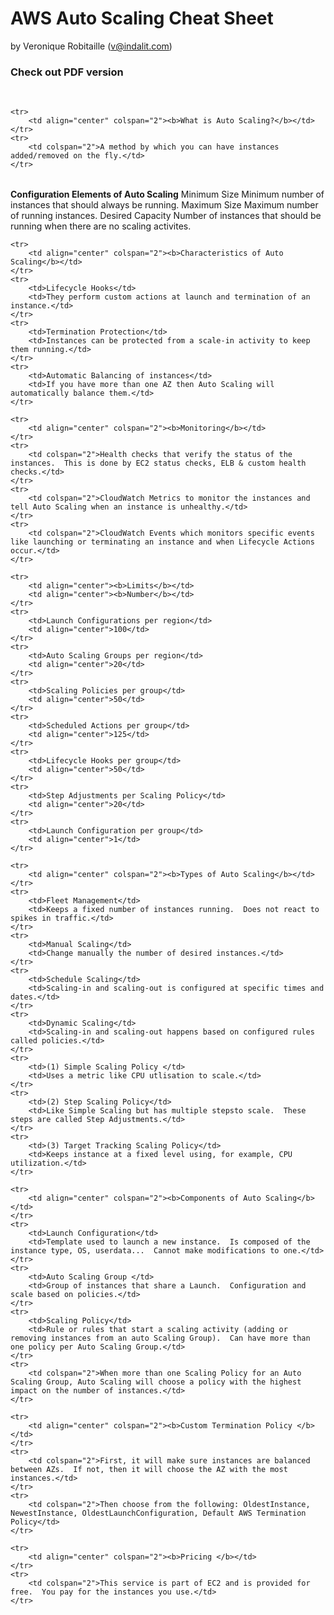 # AWS Auto Scaling Cheat Sheet 
by Veronique Robitaille (v@indalit.com) 
<br />

### Check out PDF version 

<br />


<table>

	<tr>
		<td align="center" colspan="2"><b>What is Auto Scaling?</b></td>
	</tr>
	<tr>
		<td colspan="2">A method by which you can have instances added/removed on the fly.</td>
	</tr>
</table>
	<tr>
		<td align="center" colspan="2"><b>Configuration Elements of Auto Scaling</b></td>
	</tr>
	<tr>
		<td>Minimum Size</td>
		<td>Minimum number of instances that should always be running.</td>
	</tr>
	<tr>
		<td>Maximum Size</td>
		<td>Maximum number of running instances.</td>
	</tr>
	<tr>
		<td>Desired Capacity</td>
		<td>Number of instances that should be running when there are no scaling activites.</td>
	</tr>

	<tr>
		<td align="center" colspan="2"><b>Characteristics of Auto Scaling</b></td>
	</tr>
	<tr>
		<td>Lifecycle Hooks</td>
		<td>They perform custom actions at launch and termination of an instance.</td>
	</tr>
	<tr>
		<td>Termination Protection</td>
		<td>Instances can be protected from a scale-in activity to keep them running.</td>
	</tr>
	<tr>
		<td>Automatic Balancing of instances</td>
		<td>If you have more than one AZ then Auto Scaling will automatically balance them.</td>
	</tr>

	<tr>
		<td align="center" colspan="2"><b>Monitoring</b></td>
	</tr>
	<tr>
		<td colspan="2">Health checks that verify the status of the instances.  This is done by EC2 status checks, ELB & custom health checks.</td>
	</tr>
	<tr>
		<td colspan="2">CloudWatch Metrics to monitor the instances and tell Auto Scaling when an instance is unhealthy.</td>
	</tr>
	<tr>
		<td colspan="2">CloudWatch Events which monitors specific events like launching or terminating an instance and when Lifecycle Actions occur.</td>
	</tr>

	<tr>
		<td align="center"><b>Limits</b></td>
		<td align="center"><b>Number</b></td>
	</tr>
	<tr>
		<td>Launch Configurations per region</td>
		<td align="center">100</td>
	</tr>
	<tr>
		<td>Auto Scaling Groups per region</td>
		<td align="center">20</td>
	</tr>
	<tr>
		<td>Scaling Policies per group</td>
		<td align="center">50</td>
	</tr>
	<tr>
		<td>Scheduled Actions per group</td>
		<td align="center">125</td>
	</tr>
	<tr>
		<td>Lifecycle Hooks per group</td>
		<td align="center">50</td>
	</tr>
	<tr>
		<td>Step Adjustments per Scaling Policy</td>
		<td align="center">20</td>
	</tr>
	<tr>
		<td>Launch Configuration per group</td>
		<td align="center">1</td>
	</tr>

	<tr>
		<td align="center" colspan="2"><b>Types of Auto Scaling</b></td>
	</tr>
	<tr>
		<td>Fleet Management</td>
		<td>Keeps a fixed number of instances running.  Does not react to spikes in traffic.</td>
	</tr>
	<tr>
		<td>Manual Scaling</td>
		<td>Change manually the number of desired instances.</td>
	</tr>
	<tr>
		<td>Schedule Scaling</td>
		<td>Scaling-in and scaling-out is configured at specific times and dates.</td>
	</tr>
	<tr>
		<td>Dynamic Scaling</td>
		<td>Scaling-in and scaling-out happens based on configured rules called policies.</td>
	</tr>
	<tr>
		<td>(1) Simple Scaling Policy </td>
		<td>Uses a metric like CPU utlisation to scale.</td>
	</tr>
	<tr>
		<td>(2) Step Scaling Policy</td>
		<td>Like Simple Scaling but has multiple stepsto scale.  These steps are called Step Adjustments.</td>
	</tr>
	<tr>
		<td>(3) Target Tracking Scaling Policy</td>
		<td>Keeps instance at a fixed level using, for example, CPU utilization.</td>
	</tr>

	<tr>
		<td align="center" colspan="2"><b>Components of Auto Scaling</b></td>
	</tr>
	<tr>
		<td>Launch Configuration</td>
		<td>Template used to launch a new instance.  Is composed of the instance type, OS, userdata...  Cannot make modifications to one.</td>
	</tr>
	<tr>
		<td>Auto Scaling Group </td>
		<td>Group of instances that share a Launch.  Configuration and scale based on policies.</td>
	</tr>
	<tr>
		<td>Scaling Policy</td>
		<td>Rule or rules that start a scaling activity (adding or removing instances from an auto Scaling Group).  Can have more than one policy per Auto Scaling Group.</td>
	</tr>
	<tr>
		<td colspan="2">When more than one Scaling Policy for an Auto Scaling Group, Auto Scaling will choose a policy with the highest impact on the number of instances.</td>
	</tr>

	<tr>
		<td align="center" colspan="2"><b>Custom Termination Policy </b></td>
	</tr>
	<tr>
		<td colspan="2">First, it will make sure instances are balanced between AZs.  If not, then it will choose the AZ with the most instances.</td>
	</tr>
	<tr>
		<td colspan="2">Then choose from the following: OldestInstance, NewestInstance, OldestLaunchConfiguration, Default AWS Termination Policy</td>
	</tr>

	<tr>
		<td align="center" colspan="2"><b>Pricing </b></td>
	</tr>
	<tr>
		<td colspan="2">This service is part of EC2 and is provided for free.  You pay for the instances you use.</td>
	</tr>

</table>	